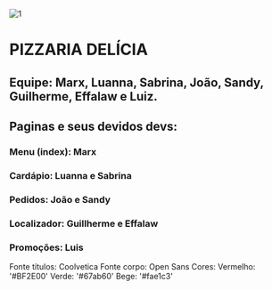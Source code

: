 ![1](https://github.com/user-attachments/assets/1fe7e74c-dd32-44c8-8096-e167d5e4dcff)
# PIZZARIA DELÍCIA
## Equipe: Marx, Luanna, Sabrina, João, Sandy, Guilherme, Effalaw e Luiz.

## Paginas e seus devidos devs:

### Menu (index): Marx

### Cardápio: Luanna e Sabrina

### Pedidos: João e Sandy

### Localizador: Guillherme e Effalaw

### Promoções: Luis

Fonte títulos: Coolvetica
Fonte corpo: Open Sans
Cores: 
Vermelho: '#BF2E00'
Verde: '#67ab60'
Bege: '#fae1c3'
